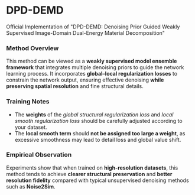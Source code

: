 # DPD-DEMD
Official Implementation of "DPD-DEMD: Denoising Prior Guided Weakly Supervised Image-Domain Dual-Energy Material Decomposition"



### Method Overview

This method can be viewed as a **weakly supervised model ensemble framework** that integrates multiple denoising priors to guide the network learning process.
 It incorporates **global–local regularization losses** to constrain the network output, ensuring effective denoising **while preserving spatial resolution** and fine structural details.



### Training Notes

- The **weights** of the *global structural regularization loss* and *local smooth regularization loss* should be carefully adjusted according to your dataset.
- The **local smooth term** should **not be assigned too large a weight**, as excessive smoothness may lead to detail loss and global value shift.



### Empirical Observation

Experiments show that when trained on **high-resolution datasets**, this method tends to achieve **clearer structural preservation** and **better resolution fidelity** compared with typical unsupervised denoising methods such as **Noise2Sim**.



